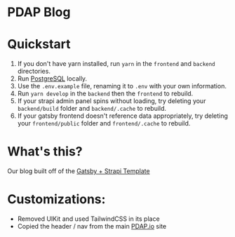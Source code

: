 PDAP Blog
===

# Quickstart
1. If you don't have yarn installed, run `yarn` in the `frontend` and `backend` directories.
2. Run [PostgreSQL](https://www.postgresql.org/) locally.
3. Use the `.env.example` file, renaming it to `.env` with your own information.
4. Run `yarn develop` in the `backend` then the `frontend` to rebuild.
5. If your strapi admin panel spins without loading, try deleting your `backend/build` folder and `backend/.cache` to rebuild.
6. If your gatsby frontend doesn't reference data appropriately, try deleting your `frontend/public` folder and `frontend/.cache` to rebuild.

# What's this?
Our blog built off of the [Gatsby + Strapi Template](https://strapi.io/starters/strapi-starter-gatsby-blog)

# Customizations:
* Removed UIKit and used TailwindCSS in its place
* Copied the header / nav from the main [PDAP.io](https://github.com/Police-Data-Accessibility-Project/PDAP.io) site
